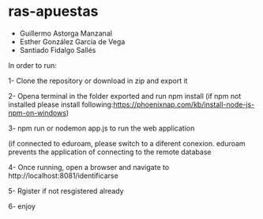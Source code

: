 # ras-apuestas

 - Guillermo Astorga Manzanal
 - Esther González García de Vega
 - Santiado Fidalgo Sallés

In order to run:

1- Clone the repository or download in zip and export it 

2- Opena terminal in the folder exported and run npm install (if npm not installed please install following:https://phoenixnap.com/kb/install-node-js-npm-on-windows)

3- npm run or nodemon app.js to run the web application

(if connected to eduroam, please switch to a diferent conexion. eduroam prevents the application of connecting to the remote database

4- Once running, open a browser and navigate to http://localhost:8081/identificarse

5- Rgister if not resgistered already

6- enjoy
